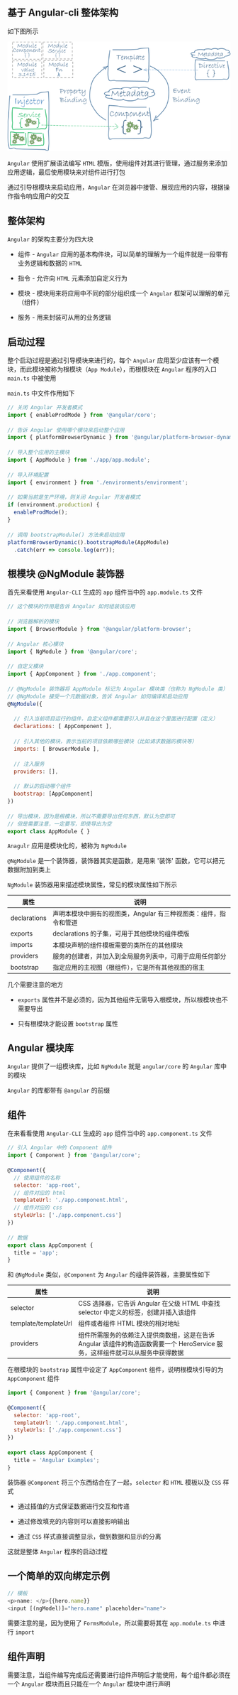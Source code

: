 ## 基于 Angular-cli 整体架构

如下图所示

![整体架构](01.png)

`Angular` 使用扩展语法编写 `HTML` 模版，使用组件对其进行管理，通过服务来添加应用逻辑，最后使用模块来对组件进行打包

通过引导根模块来启动应用，`Angular` 在浏览器中接管、展现应用的内容，根据操作指令响应用户的交互


## 整体架构

`Angular` 的架构主要分为四大块

* 组件 - `Angular` 应用的基本构件块，可以简单的理解为一个组件就是一段带有业务逻辑和数据的 `HTML`

* 指令 - 允许向 `HTML` 元素添加自定义行为

* 模块 - 模块用来将应用中不同的部分组织成一个 `Angular` 框架可以理解的单元（组件）

* 服务 - 用来封装可从用的业务逻辑

## 启动过程

整个启动过程是通过引导模块来进行的，每个 `Angular` 应用至少应该有一个模块，而此模块被称为根模块（`App Module`），而根模块在 `Angular` 程序的入口 `main.ts` 中被使用

`main.ts` 中文件作用如下

```js
// 关闭 Angular 开发者模式
import { enableProdMode } from '@angular/core';

// 告诉 Angular 使用哪个模块来启动整个应用
import { platformBrowserDynamic } from '@angular/platform-browser-dynamic';

// 导入整个应用的主模块
import { AppModule } from './app/app.module';

// 导入环境配置
import { environment } from './environments/environment';

// 如果当前是生产环境，则关闭 Angular 开发者模式
if (environment.production) {
  enableProdMode();
}

// 调用 bootstrapModule() 方法来启动应用
platformBrowserDynamic().bootstrapModule(AppModule)
  .catch(err => console.log(err));

```

## 根模块 @NgModule 装饰器

首先来看使用 `Angular-CLI` 生成的 `app` 组件当中的 `app.module.ts` 文件

```js
// 这个模块的作用是告诉 Angular 如何组装该应用

// 浏览器解析的模块
import { BrowserModule } from '@angular/platform-browser';

// Angular 核心模块
import { NgModule } from '@angular/core';

// 自定义模块
import { AppComponent } from './app.component';

// @NgModule 装饰器将 AppModule 标记为 Angular 模块类（也称为 NgModule 类）
// @NgModule 接受一个元数据对象，告诉 Angular 如何编译和启动应用
@NgModule({

  // 引入当前项目运行的组件，自定义组件都需要引入并且在这个里面进行配置（定义）
  declarations: [ AppComponent ],

  // 引入其他的模块，表示当前的项目依赖哪些模块（比如请求数据的模块等）
  imports: [ BrowserModule ],

  // 注入服务
  providers: [],

  // 默认的启动哪个组件
  bootstrap: [AppComponent]
})

// 导出模块，因为是根模块，所以不需要导出任何东西，默认为空即可
// 但是需要注意，一定要写，即使导出为空
export class AppModule { }
```

`Anagulr` 应用是模块化的，被称为 `NgModule`

`@NgModule` 是一个装饰器，装饰器其实是函数，是用来 '装饰' 函数，它可以把元数据附加到类上

`NgModule` 装饰器用来描述模块属性，常见的模块属性如下所示

| 属性 | 说明 |
| --| -- |
| declarations | 声明本模块中拥有的视图类，Angular 有三种视图类：组件，指令和管道 |
| exports | declarations 的子集，可用于其他模块的组件模版 |
| imports | 本模块声明的组件模板需要的类所在的其他模块 |
| providers | 服务的创建者，并加入到全局服务列表中，可用于应用任何部分 |
| bootstrap | 指定应用的主视图（根组件），它是所有其他视图的宿主 |

几个需要注意的地方

* `exports` 属性并不是必须的，因为其他组件无需导入根模块，所以根模块也不需要导出

* 只有根模块才能设置 `bootstrap` 属性

## Angular 模块库

`Angular` 提供了一组模块库，比如 `NgModule` 就是 `angular/core` 的 `Angular` 库中的模块

`Angular` 的库都带有 `@angular` 的前缀


## 组件

在来看看使用 `Angular-CLI` 生成的 `app` 组件当中的 `app.component.ts` 文件

```js
// 引入 Angular 中的 Component 组件
import { Component } from '@angular/core';

@Component({
  // 使用组件的名称
  selector: 'app-root',
  // 组件对应的 html
  templateUrl: './app.component.html',
  // 组件对应的 css
  styleUrls: ['./app.component.css']
})

// 数据
export class AppComponent {
  title = 'app';
}
```

和 `@NgModule` 类似，`@Component` 为 `Angular` 的组件装饰器，主要属性如下

|属性|说明|
|--|--|
|selector|CSS 选择器，它告诉 Angular 在父级 HTML 中查找 selector 中定义的标签，创建并插入该组件|
|template/templateUrl| 组件或者组件 HTML 模块的相对地址|
|providers|组件所需服务的依赖注入提供商数组，这是在告诉 Angular 该组件的构造函数需要一个 HeroService 服务，这样组件就可以从服务中获得数据|

在根模块的 `bootstrap` 属性中设定了 `AppComponent` 组件，说明根模块引导的为 `AppComponent` 组件

```js
import { Component } from '@angular/core';

@Component({
  selector: 'app-root',
  templateUrl: './app.component.html',
  styleUrls: ['./app.component.css']
})

export class AppComponent {
  title = 'Angular Examples';
}
```

装饰器 `@Component` 将三个东西结合在了一起，`selector` 和 `HTML` 模板以及 `CSS` 样式

* 通过插值的方式保证数据进行交互和传递

* 通过修改填充的内容则可以直接影响输出

* 通过 `CSS` 样式直接调整显示，做到数据和显示的分离

这就是整体 `Angular` 程序的启动过程


## 一个简单的双向绑定示例

```js
// 模板
<p>name: </p>{{hero.name}}
<input [(ngModel)]="hero.name" placeholder="name">
```

需要注意的是，因为使用了 `FormsModule`，所以需要将其在 `app.module.ts` 中进行 `import`


## 组件声明

需要注意，当组件编写完成后还需要进行组件声明后才能使用，每个组件都必须在一个 `Angular` 模块而且只能在一个 `Angular` 模块中进行声明